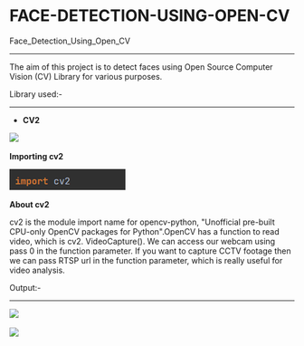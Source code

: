 # FACE-DETECTION-USING-OPEN-CV
Face\_Detection\_Using\_Open\_CV

-----
The aim of this project is to detect faces using Open Source Computer Vision (CV) Library for various purposes.

Library used:-

-----
- **CV2**

![](Aspose.Words.4e8d09b1-8d10-461d-a12d-bd93e2aaaab8.001.png)

**Importing cv2**

![](Aspose.Words.4e8d09b1-8d10-461d-a12d-bd93e2aaaab8.002.png)

**About cv2**

cv2 is the module import name for opencv-python, "Unofficial pre-built CPU-only OpenCV packages for Python".OpenCV has a function to read video, which is cv2. VideoCapture(). We can access our webcam using pass 0 in the function parameter. If you want to capture CCTV footage then we can pass RTSP url in the function parameter, which is really useful for video analysis.

Output:-

-----
![](Aspose.Words.4e8d09b1-8d10-461d-a12d-bd93e2aaaab8.003.png)

![](Aspose.Words.4e8d09b1-8d10-461d-a12d-bd93e2aaaab8.004.png)

